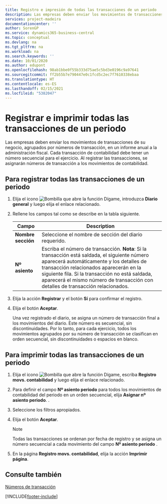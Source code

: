 ```yaml
---
title: Registro e impresión de todas las transacciones de un periodo
description: Las empresas deben enviar los movimientos de transacciones de su negocio, agrupados por números de transacción, en un informe anual a la administración fiscal.
services: project-madeira
documentationcenter: ''
author: SorenGP
ms.service: dynamics365-business-central
ms.topic: conceptual
ms.devlang: na
ms.tgt_pltfrm: na
ms.workload: na
ms.search.keywords: ''
ms.date: 10/01/2020
ms.author: edupont
ms.openlocfilehash: 98ab1bbe0f55b333d75ae5c5bd3e0196c9a97641
ms.sourcegitcommit: ff2b55b7e790447e0c1fcd5c2ec7f7610338ebaa
ms.translationtype: HT
ms.contentlocale: es-ES
ms.lasthandoff: 02/15/2021
ms.locfileid: "5382047"
---
```

# <a name="post-and-print-all-transactions-for-a-period"></a>Registrar e imprimir todas las transacciones de un periodo
Las empresas deben enviar los movimientos de transacciones de su negocio, agrupados por números de transacción, en un informe anual a la administración fiscal. Cada transacción de contabilidad debe tener un número secuencial para el ejercicio. Al registrar las transacciones, se asignarán números de transacción a los movimientos de contabilidad.  

## <a name="to-post-all-transactions-for-a-period"></a>Para registrar todas las transacciones de un periodo  

1.  Elija el icono ![Bombilla que abre la función Dígame](../../media/ui-search/search_small.png "Dígame qué desea hacer"), introduzca **Diario general** y luego elija el enlace relacionado.  
2.  Rellene los campos tal como se describe en la tabla siguiente.  

    |Campo|Description|  
    |---------------------------------|---------------------------------------|  
    |**Nombre sección**|Seleccione el nombre de sección del diario requerido.|  
    |**Nº asiento**|Escriba el número de transacción. **Nota**: Si la transacción está saldada, el siguiente número aparecerá automáticamente y los detalles de transacción relacionados aparecerán en la siguiente fila. Si la transacción no está saldada, aparecerá el mismo número de transacción con detalles de transacción relacionados.|  

3.  Elija la acción **Registrar** y el botón **Sí** para confirmar el registro.  
4.  Elija el botón **Aceptar**.  

    Una vez registrado el diario, se asigna un número de transacción final a los movimientos del diario. Este número es secuencial, sin discontinuidades. Por lo tanto, para cada ejercicio, todos los movimientos agrupados por su número de transacción se clasifican en orden secuencial, sin discontinuidades o espacios en blanco.  

## <a name="to-print-all-transactions-for-a-period"></a>Para imprimir todas las transacciones de un periodo  

1.  Elija el icono ![Bombilla que abre la función Dígame](../../media/ui-search/search_small.png "Dígame qué desea hacer"), escriba **Registro movs. contabilidad** y luego elija el enlace relacionado.  
2.  Para definir el campo **Nº asiento periodo** para todos los movimientos de contabilidad del periodo en un orden secuencial, elija **Asignar nº asiento periodo**. .  
3.  Seleccione los filtros apropiados.  
4.  Elija el botón **Aceptar**.  

    > [!NOTE]  
    >  Todas las transacciones se ordenan por fecha de registro y se asigna un número secuencial a cada movimiento del campo **Nº asiento periodo** .  

5.  En la página **Registro movs. contabilidad**, elija la acción **Imprimir página**.  

## <a name="see-also"></a>Consulte también  
 [Números de transacción](transaction-numbers.md)


[!INCLUDE[footer-include](../../includes/footer-banner.md)]